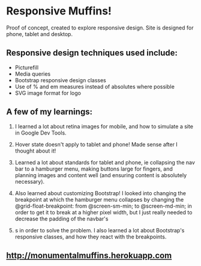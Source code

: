# Responsive Muffins!

Proof of concept, created to explore responsive design.
Site is designed for phone, tablet and desktop.

## Responsive design techniques used include:
- Picturefill
- Media queries
- Bootstrap responsive design classes
- Use of % and em measures instead of absolutes where possible
- SVG image format for logo

## A few of my learnings:
1. I learned a lot about retina images for mobile, and how to simulate a site in Google Dev Tools.

2. Hover state doesn't apply to tablet and phone! Made sense after I thought about it!

3. Learned a lot about standards for tablet and phone, ie collapsing the nav bar to a hamburger menu, making buttons large for fingers, and planning images and content well (and ensuring content is absolutely necessary).

4. Also learned about customizing Bootstrap! I looked into changing the breakpoint at which the hamburger menu collapses by changing the @grid-float-breakpoint: from @screen-sm-min; to @screen-md-min; in order to get it to break at a higher pixel width, but I just really needed to decrease the padding of the navbar's <li>s in order to solve the problem. I also learned a lot about Bootstrap's responsive classes, and how they react with the breakpoints.


## http://monumentalmuffins.herokuapp.com

